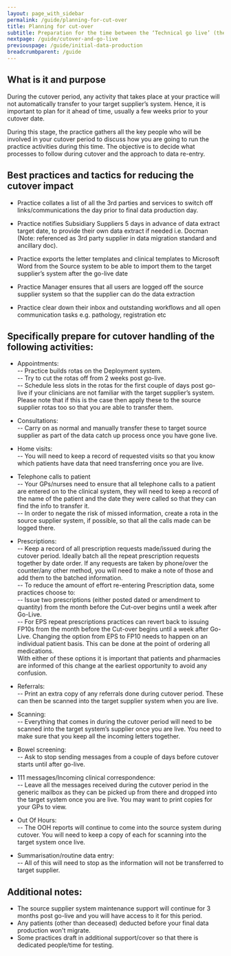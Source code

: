 ```yaml
---
layout: page_with_sidebar
permalink: /guide/planning-for-cut-over
title: Planning for cut-over
subtitle: Preparation for the time between the ‘Technical go live’ (the point at which the Target Supplier System is ready to be used) and the ‘Business/Practice switchover' (the point at which the Practice starts to use the new system as the primary system).
nextpage: /guide/cutover-and-go-live
previouspage: /guide/initial-data-production
breadcrumbparent: /guide
---
```


## What is it and purpose

During the cutover period, any activity that takes place at your practice will not automatically transfer to your target supplier’s system. Hence, it is important to plan for it ahead of time, usually a few weeks prior to your cutover date.

During this stage, the practice gathers all the key people who will be involved in your cutover period to discuss how you are going to run the practice activities during this time. The objective is to decide what processes to follow during cutover and the approach to data re-entry. 

## Best practices and tactics for reducing the cutover impact

* Practice collates a list of all the 3rd parties and services to switch off links/communications the day prior to final data production day.

* Practice notifies Subsidiary Suppliers 5 days in advance of data extract target date, to provide their own data extract if needed i.e. Docman (Note: referenced as 3rd party supplier in data migration standard and ancillary doc).

* Practice exports the letter templates and clinical templates to Microsoft Word from the Source system to be able to import them to the target supplier’s system after the go-live date

* Practice Manager ensures that all users are logged off the source supplier system so that the supplier can do the data extraction

* Practice clear down their inbox and outstanding workflows and all open communication tasks e.g. pathology, registration etc


## Specifically prepare for cutover handling of the following activities:

* Appointments:  
  -- Practice builds rotas on the Deployment system.  
  -- Try to cut the rotas off from 2 weeks post go-live.  
  -- Schedule less slots in the rotas for the first couple of days post go-live if your clinicians are not familiar with the target supplier’s system. Please note that if this is the case then apply these to the source supplier rotas too so that you are able to transfer them.  

* Consultations:  
  -- Carry on as normal and manually transfer these to target source supplier as part of the data catch up process once you have gone live.  

* Home visits:  
  -- You will need to keep a record of requested visits so that you know which patients have data that need transferring once you are live.  

* Telephone calls to patient  
  -- Your GPs/nurses need to ensure that all telephone calls to a patient are entered on to the clinical system, they will need to keep a record of the name of the patient and the date they were called so that they can find the info to transfer it.  
  -- In order to negate the risk of missed information, create a rota in the source supplier system, if possible, so that all the calls made can be logged there.  

* Prescriptions:  
  -- Keep a record of all prescription requests made/issued during the cutover period. Ideally batch all the repeat prescription requests together by date order. If any requests are taken by phone/over the counter/any other method, you will need to make a note of those and add them to the batched information.  
  -- To reduce the amount of effort re-entering Prescription data, some practices choose to:  
    -- Issue two prescriptions (either posted dated or amendment to quantity) from the month before the Cut-over begins until a week after Go-Live.  
    -- For EPS repeat prescriptions practices can revert back to issuing FP10s from the month before the Cut-over begins until a week after Go-Live. Changing the option from EPS to FP10 needs to happen on an individual patient basis. This can be done at the point of ordering all medications.  
  With either of these options it is important that patients and pharmacies are informed of this change at the earliest opportunity to avoid any confusion.


* Referrals:  
  -- Print an extra copy of any referrals done during cutover period. These can then be scanned into the target supplier system when you are live.  

* Scanning:  
  -- Everything that comes in during the cutover period will need to be scanned into the target system’s supplier once you are live. You need to make sure that you keep all the incoming letters together.  

* Bowel screening:  
  -- Ask to stop sending messages from a couple of days before cutover starts until after go-live.  

* 111 messages/Incoming clinical correspondence:  
  -- Leave all the messages received during the cutover period in the generic mailbox as they can be picked up from there and dropped into the target system once you are live. You may want to print copies for your GPs to view.  

* Out Of Hours:  
  -- The OOH reports will continue to come into the source system during cutover. You will need to keep a copy of each for scanning into the target system once live.  

* Summarisation/routine data entry:  
  -- All of this will need to stop as the information will not be transferred to target supplier.  

## Additional notes:  
* The source supplier system maintenance support will continue for 3 months post go-live and you will have access to it for this period.  
* Any patients (other than deceased) deducted before your final data production won't migrate.  
* Some practices draft in additional support/cover so that there is dedicated people/time for testing.  